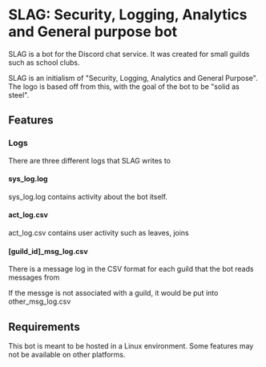 # SLAG: Security, Logging, Analytics and General purpose bot

SLAG is a bot for the Discord chat service. It was created for small guilds such as school clubs.

SLAG is an initialism of "Security, Logging, Analytics and General Purpose". The logo is based off from this, with the goal of the bot to be "solid as steel".

## Features

### Logs
There are three different logs that SLAG writes to

#### sys_log.log
sys_log.log contains activity about the bot itself.

#### act_log.csv
act_log.csv contains user activity such as leaves, joins

#### [guild_id]_msg_log.csv
There is a message log in the CSV format for each guild that the bot reads messages from

If the messge is not associated with a guild, it would be put into other_msg_log.csv

## Requirements
This bot is meant to be hosted in a Linux environment. Some features may not be available on other platforms.

